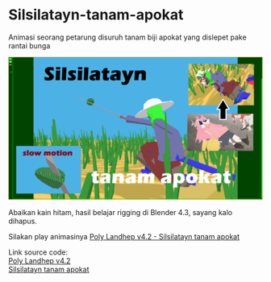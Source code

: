 # Silsilatayn-tanam-apokat
Animasi seorang petarung disuruh tanam biji apokat yang dislepet pake rantai bunga  
  
![gambar utama1](https://raw.githubusercontent.com/AngkasaMuhammad/Poly-Landhep/refs/heads/main/Poly%20Landhep/asset4.1/cobaarmV1/Silsilatayn%20tanam%20apokat.png)  

Abaikan kain hitam, hasil belajar rigging di Blender 4.3, sayang kalo dihapus.  
  
Silakan play animasinya [Poly Landhep v4.2 - Silsilatayn tanam apokat](https://angkasamuhammad.github.io/Poly-Landhep/Poly%20Landhep/v4.2/Poly%20Landhep%20v4.2.html?resource=../asset4.1/cobaarmV1/reso.json&encoder=../asset4.1/cobaarmV1/enco.json&controller=../asset4.1/cobaarmV1/cont.json)  
  
Link source code:  
[Poly Landhep v4.2](https://github.com/AngkasaMuhammad/Poly-Landhep/tree/main)  
[Silsilatayn tanam apokat](https://github.com/AngkasaMuhammad/Poly-Landhep/tree/main/Poly%20Landhep/asset4.1/cobaarmV1)  
